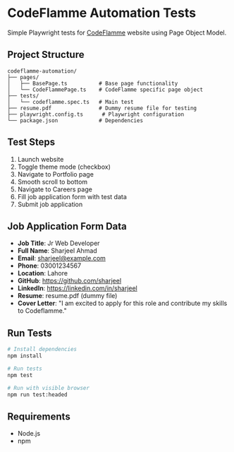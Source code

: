 # CodeFlamme Automation Tests

Simple Playwright tests for [CodeFlamme](https://codeflamme.com/) website using Page Object Model.

## Project Structure

```
codeflamme-automation/
├── pages/
│   ├── BasePage.ts          # Base page functionality
│   └── CodeFlammePage.ts    # CodeFlamme specific page object
├── tests/
│   └── codeflamme.spec.ts   # Main test
├── resume.pdf               # Dummy resume file for testing
├── playwright.config.ts      # Playwright configuration
└── package.json             # Dependencies
```

## Test Steps

1. Launch website
2. Toggle theme mode (checkbox)
3. Navigate to Portfolio page
4. Smooth scroll to bottom
5. Navigate to Careers page
6. Fill job application form with test data
7. Submit job application

## Job Application Form Data

- **Job Title**: Jr Web Developer
- **Full Name**: Sharjeel Ahmad
- **Email**: sharjeel@example.com
- **Phone**: 03001234567
- **Location**: Lahore
- **GitHub**: https://github.com/sharjeel
- **LinkedIn**: https://linkedin.com/in/sharjeel
- **Resume**: resume.pdf (dummy file)
- **Cover Letter**: "I am excited to apply for this role and contribute my skills to Codeflamme."

## Run Tests

```bash
# Install dependencies
npm install

# Run tests
npm test

# Run with visible browser
npm run test:headed
```

## Requirements

- Node.js
- npm
